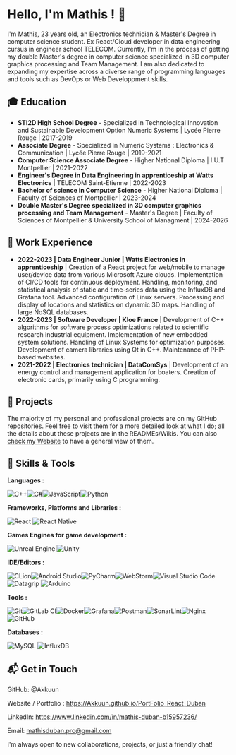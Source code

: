 # Hello, I'm Mathis ! 👋

I'm Mathis, 23 years old, an Electronics technician & Master's Degree in computer science student. Ex React/Cloud developer in data engineering cursus in engineer school TELECOM.
Currently, I'm in the process of getting my double Master's degree in computer science specialized in 3D computer graphics processing and Team Management. I am also dedicated to expanding my expertise across a diverse range of programming languages and tools such as DevOps or Web Developpment skills.

## 🎓 Education
  - **STI2D High School Degree** - Specialized in Technological Innovation and Sustainable Development Option Numeric Systems | Lycée Pierre Rouge | 2017-2019
  - **Associate Degree** - Specialized in Numeric Systems : Electronics & Communication | Lycée Pierre Rouge | 2019-2021
  - **Computer Science  Associate Degree** - Higher National Diploma | I.U.T Montpellier | 2021-2022
  - **Engineer's Degree in Data Engineering in apprenticeship at Watts Electronics** | TELECOM Saint-Etienne | 2022-2023
  - **Bachelor of science in Computer Science** - Higher National Diploma | Faculty of Sciences of Montpellier | 2023-2024
 - **Double Master's Degree specialized in 3D computer graphics processing and Team Management** - Master's Degree | Faculty of Sciences of Montpellier & University School of Managment | 2024-2026

## 💼 Work Experience

  - **2022-2023 | Data Engineer Junior |  Watts Electronics in apprenticeship** | Creation of a React project for web/mobile to manage user/device data from various Microsoft Azure clouds. Implementation of CI/CD tools for continuous deployment. Handling, monitoring, and statistical analysis of static and time-series data using the InfluxDB and Grafana tool. Advanced configuration of Linux servers. Processing and display of locations and statistics on dynamic 3D maps. Handling of large NoSQL databases.
  - **2022-2023 | Software Developer | Kloe France** | Development of C++ algorithms for software process optimizations related to scientific research industrial equipment. Implementation of new embedded system solutions. Handling of Linux Systems for optimization purposes. Development of camera libraries using Qt in C++. Maintenance of PHP-based websites.
  - **2021-2022 | Electronics technician | DataComSys** | Development of an energy control and management application for boaters. Creation of electronic cards, primarily using C programming.

## 🚀 Projects
The majority of my personal and professional projects are on my GitHub repositories. Feel free to visit them for a more detailed look at what I do; all the details about these projects are in the READMEs/Wikis. You can also [check my Website](https://Akkuun.github.io/PortFolio_React_Duban) to have a general view of them.

## 🔧 Skills & Tools
**Languages :**

![C++](https://img.shields.io/badge/c++-%2300599C.svg?style=for-the-badge&logo=c%2B%2B&logoColor=white)![C#](https://img.shields.io/badge/c%23-%23239120.svg?style=for-the-badge&logo=c-sharp&logoColor=white)![JavaScript](https://img.shields.io/badge/javascript-%23323330.svg?style=for-the-badge&logo=javascript&logoColor=%23F7DF1E)![Python](https://img.shields.io/badge/python-3670A0?style=for-the-badge&logo=python&logoColor=ffdd54)

**Frameworks, Platforms and Libraries :**

![React](https://img.shields.io/badge/react-%2320232a.svg?style=for-the-badge&logo=react&logoColor=%2361DAFB) ![React Native](https://img.shields.io/badge/react_native-%2320232a.svg?style=for-the-badge&logo=react&logoColor=%2361DAFB)

**Games Engines for game development :**

![Unreal Engine](https://img.shields.io/badge/unrealengine-%23313131.svg?style=for-the-badge&logo=unrealengine&logoColor=white) ![Unity](https://img.shields.io/badge/unity-%23000000.svg?style=for-the-badge&logo=unity&logoColor=white)

**IDE/Editors :**

![CLion](https://img.shields.io/badge/CLion-black?style=for-the-badge&logo=clion&logoColor=white)![Android Studio](https://img.shields.io/badge/Android%20Studio-3DDC84.svg?style=for-the-badge&logo=android-studio&logoColor=white)![PyCharm](https://img.shields.io/badge/pycharm-143?style=for-the-badge&logo=pycharm&logoColor=black&color=black&labelColor=green)![WebStorm](https://img.shields.io/badge/webstorm-143?style=for-the-badge&logo=webstorm&logoColor=white&color=black)![Visual Studio Code](https://img.shields.io/badge/Visual%20Studio%20Code-0078d7.svg?style=for-the-badge&logo=visual-studio-code&logoColor=white) ![Datagrip](https://img.shields.io/badge/DataGrip-000000.svg?style=for-the-badge&logo=DataGrip&logoColor=white) ![Arduino](https://img.shields.io/badge/-Arduino-00979D?style=for-the-badge&logo=Arduino&logoColor=white)


**Tools :**

![Git](https://img.shields.io/badge/git-%23F05033.svg?style=for-the-badge&logo=git&logoColor=white)![GitLab CI](https://img.shields.io/badge/gitlab%20ci-%23181717.svg?style=for-the-badge&logo=gitlab&logoColor=white)![Docker](https://img.shields.io/badge/docker-%230db7ed.svg?style=for-the-badge&logo=docker&logoColor=white)![Grafana](https://img.shields.io/badge/grafana-%23F46800.svg?style=for-the-badge&logo=grafana&logoColor=white)![Postman](https://img.shields.io/badge/Postman-FF6C37?style=for-the-badge&logo=postman&logoColor=white)![SonarLint](https://img.shields.io/badge/SonarLint-CB2029?style=for-the-badge&logo=SONARLINT&logoColor=white)![Nginx](https://img.shields.io/badge/nginx-%23009639.svg?style=for-the-badge&logo=nginx&logoColor=white)![GitHub](https://img.shields.io/badge/github-%23121011.svg?style=for-the-badge&logo=github&logoColor=white)

**Databases :** 

![MySQL](https://img.shields.io/badge/mysql-%2300f.svg?style=for-the-badge&logo=mysql&logoColor=white) ![InfluxDB](https://img.shields.io/badge/InfluxDB-22ADF6?style=for-the-badge&logo=InfluxDB&logoColor=white)

## 📬 Get in Touch

GitHub: @Akkuun

Website / Portfolio : https://Akkuun.github.io/PortFolio_React_Duban

LinkedIn: https://www.linkedin.com/in/mathis-duban-b15957236/

Email: mathisduban.pro@gmail.com


I'm always open to new collaborations, projects, or just a friendly chat!
